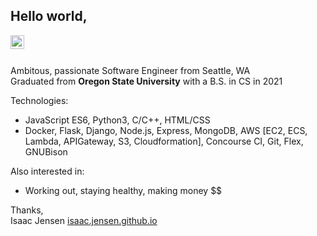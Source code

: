 ## Hello world,

<a href="https://linkedin.com/in/isaacjensen7">
  <img align="left" alt="Isaac Jensen - LinkedIn" width="22px" src="https://cdn.jsdelivr.net/npm/simple-icons@v3/icons/linkedin.svg"/>
</a>
<br />
<br />

Ambitous, passionate Software Engineer from Seattle, WA <br>
Graduated from <b>Oregon State University</b> with a B.S. in CS in 2021

Technologies:
- JavaScript ES6, Python3, C/C++, HTML/CSS
- Docker, Flask, Django, Node.js, Express, MongoDB, AWS [EC2, ECS, Lambda, APIGateway, S3, Cloudformation], Concourse CI, Git, Flex, GNUBison

Also interested in:
- Working out, staying healthy, making money $$

Thanks,  
Isaac Jensen
[isaac.jensen.github.io](https://isaacjensen.github.io/)

